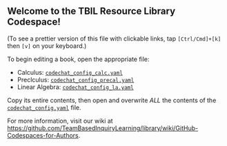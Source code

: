 ## Welcome to the TBIL Resource Library Codespace!

(To see a prettier version of this file with clickable links, 
tap `[Ctrl/Cmd]+[k]` then `[v]` on your keyboard.)

To begin editing a book, open the appropriate file:

- Calculus: [`codechat_config_calc.yaml`](codechat_config_calc.yaml)
- Preclculus: [`codechat_config_precal.yaml`](codechat_config_precal.yaml)
- Linear Algebra: [`codechat_config_la.yaml`](codechat_config_la.yaml)

Copy its entire contents, then open and overwrite *ALL* the contents of
the [`codechat_config.yaml`](codechat_config.yaml) file.

For more information, visit our wiki at
<https://github.com/TeamBasedInquiryLearning/library/wiki/GitHub-Codespaces-for-Authors>.
